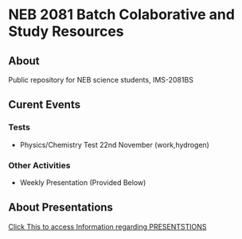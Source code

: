# NEB 2081 Batch Colaborative and Study Resources
## About 
 Public repository for NEB science students, IMS-2081BS

## Curent Events
### Tests
- Physics/Chemistry Test 22nd November (work,hydrogen)
### Other Activities
- Weekly Presentation (Provided Below)

## About Presentations 
   [Click This to access Information regarding PRESENTSTIONS](presentation-topics.md)


